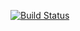 [![Build Status](https://travis-ci.com/lfurzewaddock/gatsby-plugin-smartertrack.svg?branch=master)](https://travis-ci.com/lfurzewaddock/gatsby-plugin-smartertrack)